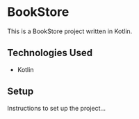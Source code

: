 # BookStore

This is a BookStore project written in Kotlin.

## Technologies Used

- Kotlin

## Setup

Instructions to set up the project...
